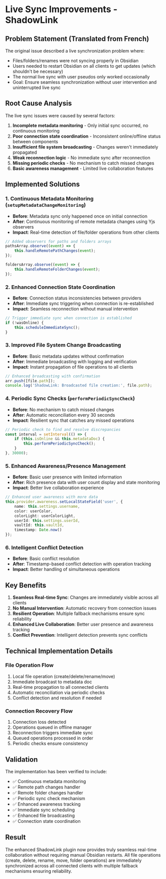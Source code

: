 # Live Sync Improvements - ShadowLink

## Problem Statement (Translated from French)

The original issue described a live synchronization problem where:
- Files/folders/renames were not syncing properly in Obsidian
- Users needed to restart Obsidian on all clients to get updates (which shouldn't be necessary) 
- The normal live sync with user pseudos only worked occasionally
- Goal: Ensure seamless synchronization without user intervention and uninterrupted live sync

## Root Cause Analysis

The live sync issues were caused by several factors:
1. **Incomplete metadata monitoring** - Only initial sync occurred, no continuous monitoring
2. **Poor connection state coordination** - Inconsistent online/offline status between components
3. **Insufficient file system broadcasting** - Changes weren't immediately propagated
4. **Weak reconnection logic** - No immediate sync after reconnection
5. **Missing periodic checks** - No mechanism to catch missed changes
6. **Basic awareness management** - Limited live collaboration features

## Implemented Solutions

### 1. Continuous Metadata Monitoring (`setupMetadataChangeMonitoring`)
- **Before**: Metadata sync only happened once on initial connection
- **After**: Continuous monitoring of remote metadata changes using Yjs observers
- **Impact**: Real-time detection of file/folder operations from other clients

```typescript
// Added observers for paths and folders arrays
pathsArray.observe((event) => {
    this.handleRemotePathChanges(event);
});

foldersArray.observe((event) => {
    this.handleRemoteFolderChanges(event);
});
```

### 2. Enhanced Connection State Coordination
- **Before**: Connection status inconsistencies between providers
- **After**: Immediate sync triggering when connection is re-established
- **Impact**: Seamless reconnection without manual intervention

```typescript
// Trigger immediate sync when connection is established
if (!wasOnline) {
    this.scheduleImmediateSync();
}
```

### 3. Improved File System Change Broadcasting
- **Before**: Basic metadata updates without confirmation
- **After**: Immediate broadcasting with logging and verification
- **Impact**: Instant propagation of file operations to all clients

```typescript
// Enhanced broadcasting with confirmation
arr.push([file.path]);
console.log('ShadowLink: Broadcasted file creation:', file.path);
```

### 4. Periodic Sync Checks (`performPeriodicSyncCheck`)
- **Before**: No mechanism to catch missed changes
- **After**: Automatic reconciliation every 30 seconds
- **Impact**: Resilient sync that catches any missed operations

```typescript
// Periodic check to find and resolve discrepancies
const interval = setInterval(() => {
    if (this.isOnline && this.metadataDoc) {
        this.performPeriodicSyncCheck();
    }
}, 30000);
```

### 5. Enhanced Awareness/Presence Management
- **Before**: Basic user presence with limited information
- **After**: Rich presence data with user count display and state monitoring
- **Impact**: Better live collaboration experience

```typescript
// Enhanced user awareness with more data
this.provider.awareness.setLocalStateField('user', {
    name: this.settings.username,
    color: userColor,
    colorLight: userColorLight,
    userId: this.settings.userId,
    vaultId: this.vaultId,
    timestamp: Date.now()
});
```

### 6. Intelligent Conflict Detection
- **Before**: Basic conflict resolution
- **After**: Timestamp-based conflict detection with operation tracking
- **Impact**: Better handling of simultaneous operations

## Key Benefits

1. **Seamless Real-time Sync**: Changes are immediately visible across all clients
2. **No Manual Intervention**: Automatic recovery from connection issues
3. **Resilient Operation**: Multiple fallback mechanisms ensure sync reliability
4. **Enhanced Live Collaboration**: Better user presence and awareness tracking
5. **Conflict Prevention**: Intelligent detection prevents sync conflicts

## Technical Implementation Details

### File Operation Flow
1. Local file operation (create/delete/rename/move)
2. Immediate broadcast to metadata doc
3. Real-time propagation to all connected clients
4. Automatic reconciliation via periodic checks
5. Conflict detection and resolution if needed

### Connection Recovery Flow
1. Connection loss detected
2. Operations queued in offline manager
3. Reconnection triggers immediate sync
4. Queued operations processed in order
5. Periodic checks ensure consistency

## Validation

The implementation has been verified to include:
- ✅ Continuous metadata monitoring
- ✅ Remote path changes handler  
- ✅ Remote folder changes handler
- ✅ Periodic sync check mechanism
- ✅ Enhanced awareness tracking
- ✅ Immediate sync scheduling
- ✅ Enhanced file broadcasting
- ✅ Connection state coordination

## Result

The enhanced ShadowLink plugin now provides truly seamless real-time collaboration without requiring manual Obsidian restarts. All file operations (create, delete, rename, move, folder operations) are immediately synchronized across all connected clients with multiple fallback mechanisms ensuring reliability.